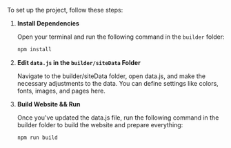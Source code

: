 To set up the project, follow these steps:

1. **Install Dependencies**

   Open your terminal and run the following command in the `builder` folder:

   ```bash
   npm install

2. **Edit `data.js` in the `builder/siteData` Folder**

    Navigate to the builder/siteData folder, open data.js, and make the necessary adjustments to the data. You can define settings like colors, fonts, images, and pages here.

2. **Build Website && Run**

    Once you've updated the data.js file, run the following command in the builder folder to build the website and prepare everything:
    
    ```bash
   npm run build
